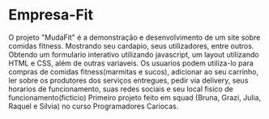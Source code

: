# Empresa-Fit
O projeto "MudaFit" é a demonstração e desenvolvimento de um site sobre comidas fitness. Mostrando seu cardapio, seus utilizadores, entre outros.
Obtendo um formulario interativo utilizando javascript, um layout utilizando HTML e CSS, além de outras variaveis.
Os usuarios podem utiliza-lo para compras de comidas fitness(marmitas e sucos), adicionar ao seu carrinho, ler sobre os produtores dos serviços entregues, pedir via delivery, seus horarios de funcionamento, suas redes sociais e seu local fisico de funcionamento(ficticio)
Primeiro projeto feito em squad (Bruna, Grazi, Julia, Raquel e Silvia) no curso Programadores Cariocas.
 
